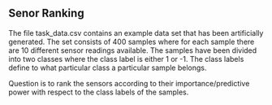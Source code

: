 Senor Ranking
----------------
The file task_data.csv contains an example data set that has been artificially
generated. The set consists of 400 samples where for each sample there are 10
different sensor readings available. The samples have been divided into two
classes where the class label is either 1 or -1. The class labels define to what
particular class a particular sample belongs.

Question is to rank the sensors according to their importance/predictive power
with respect to the class labels of the samples.

